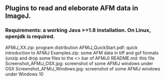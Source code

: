 ## Plugins to read and eleborate AFM data in ImageJ.

### Requirements: a working Java >=1.8 installation. On Linux, openjdk is required.

AFMiJ_XX.zip: program distribution
AFMiJ_QuickStart.pdf: quick introduction to AFMiJ
Examples.zip: some AFM data in tiff and gsf formats (unzip and drop some files to the <<Drag and Drop>> bar of AFMiJ)
README.md: this file
Screenshot_AFMiJ_OSX.jpg: screenshot of some AFMiJ windows under OSX
Screenshot_AFMiJ_Windows.jpg: screenshot of some AFMiJ windows under Windows 10
